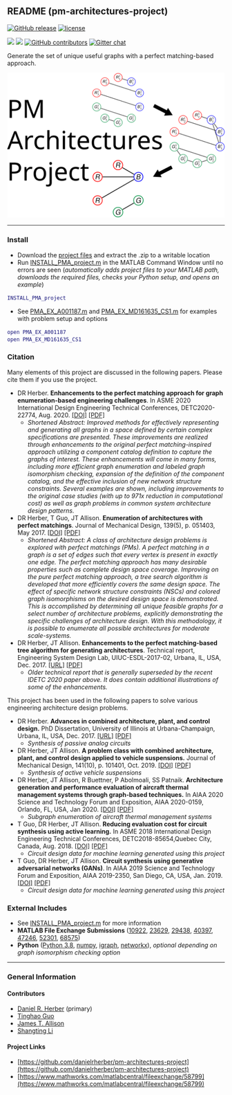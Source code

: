 ## README (pm-architectures-project)

[![GitHub release](https://img.shields.io/github/release/danielrherber/pm-architectures-project.svg)](https://github.com/danielrherber/pm-architectures-project/releases/latest)
[![license](https://img.shields.io/github/license/danielrherber/pm-architectures-project.svg)](https://github.com/danielrherber/pm-architectures-project/blob/master/License)

[![](https://img.shields.io/badge/language-matlab-EF963C.svg)](https://www.mathworks.com/products/matlab.html)
[![](https://img.shields.io/github/issues-raw/danielrherber/pm-architectures-project.svg)](https://github.com/danielrherber/pm-architectures-project/issues)
[![GitHub contributors](https://img.shields.io/github/contributors/danielrherber/pm-architectures-project.svg)](https://github.com/danielrherber/pm-architectures-project/graphs/contributors)
[![Gitter chat](https://badges.gitter.im/gitterHQ/gitter.svg)](https://gitter.im/pm-architectures-project/community)

Generate the set of unique useful graphs with a perfect matching-based approach.

![readme image](optional/readme_image.svg "Readme Image")

---
### Install
* Download the [project files](https://github.com/danielrherber/pm-architectures-project/archive/master.zip) and extract the .zip to a writable location
* Run [INSTALL_PMA_project.m](INSTALL_PMA_project.m) in the MATLAB Command Window until no errors are seen
(*automatically adds project files to your MATLAB path, downloads the required files, checks your Python setup, and opens an example*)

```matlab
INSTALL_PMA_project
```
* See [PMA_EX_A001187.m](examples/oeis/PMA_EX_A001187.m) and  [PMA_EX_MD161635_CS1.m](examples/md161635/PMA_EX_MD161635_CS1.m) for examples with problem setup and options
```matlab
open PMA_EX_A001187
open PMA_EX_MD161635_CS1
```

### Citation
Many elements of this project are discussed in the following papers. Please cite them if you use the project.

* DR Herber. **Enhancements to the perfect matching approach for graph enumeration-based engineering challenges**. In ASME 2020 International Design Engineering Technical Conferences, DETC2020-22774, Aug. 2020. [[DOI]](https://doi.org/10.1115/DETC2020-22774) [[PDF]](https://www.engr.colostate.edu/%7Edrherber/files/Herber2020b.pdf)
	- *Shortened Abstract: Improved methods for effectively representing and generating all graphs in a space defined by certain complex specifications are presented. These improvements are realized through enhancements to the original perfect matching-inspired approach utilizing a component catalog definition to capture the graphs of interest. These enhancements will come in many forms, including more efficient graph enumeration and labeled graph isomorphism checking, expansion of the definition of the component catalog, and the effective inclusion of new network structure constraints. Several examples are shown, including improvements to the original case studies (with up to 971x reduction in computational cost) as well as graph problems in common system architecture design patterns.*
* DR Herber, T Guo, JT Allison. **Enumeration of architectures with perfect matchings**. Journal of Mechanical Design, 139(5), p. 051403, May 2017. [[DOI]](https://doi.org/10.1115/1.4036132) [[PDF]](https://www.engr.colostate.edu/%7Edrherber/files/Herber2017a.pdf)
	- *Shortened Abstract: A class of architecture design problems is explored with perfect matchings (PMs). A perfect matching in a graph is a set of edges such that every vertex is present in exactly one edge. The perfect matching approach has many desirable properties such as complete design space coverage. Improving on the pure perfect matching approach, a tree search algorithm is developed that more efficiently covers the same design space. The effect of specific network structure constraints (NSCs) and colored graph isomorphisms on the desired design space is demonstrated. This is accomplished by determining all unique feasible graphs for a select number of architecture problems, explicitly demonstrating the specific challenges of architecture design. With this methodology, it is possible to enumerate all possible architectures for moderate scale-systems.*
* DR Herber, JT Allison. **Enhancements to the perfect matching-based tree algorithm for generating architectures**. Technical report, Engineering System Design Lab, UIUC-ESDL-2017-02, Urbana, IL, USA, Dec. 2017. [[URL]](http://hdl.handle.net/2142/98990) [[PDF]](https://www.engr.colostate.edu/%7Edrherber/files/Herber2017d.pdf)
	- *Older technical report that is generally superseded by the recent IDETC 2020 paper above. It does contain additional illustrations of some of the enhancements.*

This project has been used in the following papers to solve various engineering architecture design problems.

* DR Herber. **Advances in combined architecture, plant, and control design.** PhD Dissertation, University of Illinois at Urbana-Champaign, Urbana, IL, USA, Dec. 2017. [[URL]](http://hdl.handle.net/2142/99394) [[PDF]](https://www.engr.colostate.edu/%7Edrherber/files/Herber2017e.pdf#page=162)
	- *Synthesis of passive analog circuits*
* DR Herber, JT Allison. **A problem class with combined architecture, plant, and control design applied to vehicle suspensions.** Journal of Mechanical Design, 141(10), p. 101401, Oct. 2019. [[DOI]](https://doi.org/10.1115/1.4043312) [[PDF]](https://www.engr.colostate.edu/%7Edrherber/files/Herber2019b.pdf)
	- *Synthesis of active vehicle suspensions*
* DR Herber, JT Allison, R Buettner, P Abolmoali, SS Patnaik. **Architecture generation and performance evaluation of aircraft thermal management systems through graph-based techniques.** In AIAA 2020 Science and Technology Forum and Exposition, AIAA 2020-0159, Orlando, FL, USA, Jan 2020. [[DOI]](https://doi.org/10.2514/6.2020-0159) [[PDF]](https://www.engr.colostate.edu/%7Edrherber/files/Herber2020a.pdf)
	- *Subgraph enumeration of aircraft thermal management systems*
* T Guo, DR Herber, JT Allison. **Reducing evaluation cost for circuit synthesis using active learning.** In ASME 2018 International Design Engineering Technical Conferences, DETC2018-85654,Quebec City, Canada, Aug. 2018. [[DOI]](https://doi.org/10.1115/DETC2018-85654) [[PDF]](https://www.engr.colostate.edu/%7Edrherber/files/Guo2018a.pdf)
	- *Circuit design data for machine learning generated using this project*
* T Guo, DR Herber, JT Allison. **Circuit synthesis using generative adversarial networks (GANs)**. In AIAA 2019 Science and Technology Forum and Exposition, AIAA 2019-2350, San Diego, CA, USA, Jan. 2019. [[DOI]](https://doi.org/10.2514/6.2019-2350) [[PDF]](https://www.engr.colostate.edu/%7Edrherber/files/Guo2019a.pdf)
	- *Circuit design data for machine learning generated using this project*

### External Includes
* See [INSTALL_PMA_project.m](INSTALL_PMA_project.m) for more information
* **MATLAB File Exchange Submissions** ([10922](https://www.mathworks.com/matlabcentral/fileexchange/10922), [23629](https://www.mathworks.com/matlabcentral/fileexchange/23629), [29438](https://www.mathworks.com/matlabcentral/fileexchange/29438), [40397](https://www.mathworks.com/matlabcentral/fileexchange/40397), [47246](https://www.mathworks.com/matlabcentral/fileexchange/47246),  [52301](https://www.mathworks.com/matlabcentral/fileexchange/52301), [68575](https://www.mathworks.com/matlabcentral/fileexchange/68575))
* **Python** ([Python 3.8](https://www.python.org/), [numpy](https://numpy.org/), [igraph](https://igraph.org/python/), [networkx](https://networkx.github.io/)), *optional depending on graph isomorphism checking option*

---
### General Information

#### Contributors
* [Daniel R. Herber](https://github.com/danielrherber) (primary)
* [Tinghao Guo](https://github.com/TinghaoGuo)
* [James T. Allison](https://github.com/jamestallison)
* [Shangting Li](https://github.com/shangtingli)

#### Project Links
* [https://github.com/danielrherber/pm-architectures-project](https://github.com/danielrherber/pm-architectures-project)
* [https://www.mathworks.com/matlabcentral/fileexchange/58799](https://www.mathworks.com/matlabcentral/fileexchange/58799)